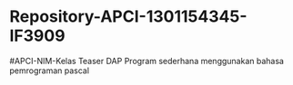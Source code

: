 # Repository-APCI-1301154345-IF3909
 #APCI-NIM-Kelas
            Teaser DAP
            Program sederhana menggunakan bahasa pemrograman pascal
